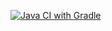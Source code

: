 [![Java CI with Gradle](https://github.com/AlinaOsonova/2.3.-Patterns/actions/workflows/%20gradle.yml/badge.svg)](https://github.com/AlinaOsonova/2.3.-Patterns/actions/workflows/%20gradle.yml)
